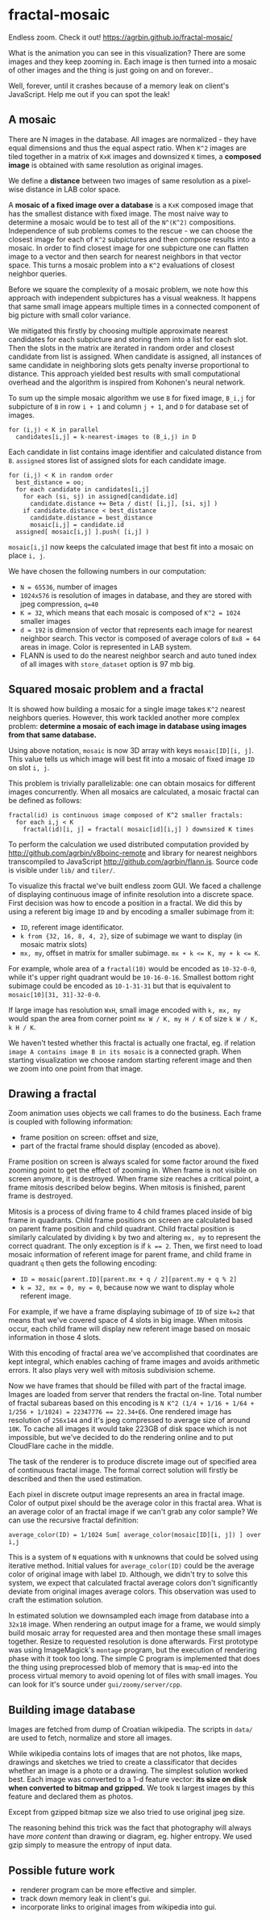 fractal-mosaic
==============

Endless zoom. Check it out! <https://agrbin.github.io/fractal-mosaic/>

What is the animation you can see in this visualization? There are some images
and they keep zooming in. Each image is then turned into a mosaic of other
images and the thing is just going on and on forever..

Well, forever, until it crashes because of a memory leak on client's
JavaScript. Help me out if you can spot the leak!

A mosaic
--------

There are N images in the database. All images are normalized - they have equal
dimensions and thus the equal aspect ratio. When `K^2` images are tiled
together in a matrix of `KxK` images and downsized `K` times, a **composed
image** is obtained with same resolution as original images.

We define a **distance** between two images of same resolution as a pixel-wise
distance in LAB color space.

A **mosaic of a fixed image over a database** is a `KxK` composed image that has
the smallest distance with fixed image. The most naive way to determine a
mosaic would be to test all of the `N^(K^2)` compositions. Independence of sub
problems comes to the rescue - we can choose the closest image for each of `K^2`
subpictures and then compose results into a mosaic. In order to find closest
image for one subpicture one can flatten image to a vector and then search for
nearest neighbors in that vector space.  This turns a mosaic problem into a
`K^2` evaluations of closest neighbor queries.

Before we square the complexity of a mosaic problem, we note how this approach
with independent subpictures has a visual weakness. It happens that same small
image appears multiple times in a connected component of big picture with small
color variance.

We mitigated this firstly by choosing multiple approximate nearest candidates
for each subpicture and storing them into a list for each slot. Then the slots
in the matrix are iterated in random order and closest candidate from list is
assigned. When candidate is assigned, all instances of same candidate in
neighboring slots gets penalty inverse proportional to distance. This approach
yielded best results with small computational overhead and the algorithm is
inspired from Kohonen's neural network.

To sum up the simple mosaic algorithm we use `B` for fixed image, `B_i,j` for
subpicture of `B` in row `i + 1` and column `j + 1`, and `D` for database set
of images.

    for (i,j) < K in parallel
      candidates[i,j] = k-nearest-images to (B_i,j) in D

Each candidate in list contains image identifier and calculated distance from
`B`.  `assigned` stores list of assigned slots for each candidate image.

    for (i,j) < K in random order
      best_distance = oo;
      for each candidate in candidates[i,j]
        for each (si, sj) in assigned[candidate.id]
          candidate.distance += Beta / dist( [i,j], [si, sj] )
        if candidate.distance < best_distance
          candidate.distance = best_distance
          mosaic[i,j] = candidate.id
      assigned[ mosaic[i,j] ].push( [i,j] )

`mosaic[i,j]` now keeps the calculated image that best fit into a mosaic on
place `i, j`.

We have chosen the following numbers in our computation:

* `N = 65536`, number of images
* `1024x576` is resolution of images in database, and they are stored with jpeg
  compression, `q=40`
* `K = 32`, which means that each mosaic is composed of `K^2 = 1024` smaller
  images 
* `d = 192` is dimension of vector that represents each image for nearest
  neighbor search. This vector is composed of average colors of `8x8 = 64` areas
  in image. Color is represented in LAB system.
* FLANN is used to do the nearest neighbor search and auto tuned index of all
  images with `store_dataset` option is 97 mb big.

Squared mosaic problem and a fractal
------------------------------------

It is showed how building a mosaic for a single image takes `K^2` nearest
neighbors queries. However, this work tackled another more complex problem:
**determine a mosaic of each image in database using images from that same
database.**

Using above notation, `mosaic` is now 3D array with keys `mosaic[ID][i, j]`.
This value tells us which image will best fit into a mosaic of fixed image `ID`
on slot `i, j`.

This problem is trivially parallelizable: one can obtain mosaics for different
images concurrently. When all mosaics are calculated, a mosaic fractal can be
defined as follows:

    fractal(id) is continuous image composed of K^2 smaller fractals:
      for each i,j < K
        fractal(id)[i, j] = fractal( mosaic[id][i,j] ) downsized K times

To perform the calculation we used distributed computation provided by
<http://github.com/agrbin/v8boinc-remote> and library for nearest neighbors
transcompiled to JavaScript <http://github.com/agrbin/flann.js>. Source code is
visible under `lib/` and `tiler/`.

To visualize this fractal we've built endless zoom GUI. We faced a challenge of
displaying continuous image of infinite resolution into a discrete space. First
decision was how to encode a position in a fractal. We did this by using a
referent big image `ID` and by encoding a smaller subimage from it:

* `ID`, referent image identificator.
* `k from {32, 16, 8, 4, 2}`, size of subimage we want to display (in mosaic
  matrix slots)
* `mx, my`, offset in matrix for smaller subimage. `mx + k <= K, my + k <= K`.

For example, whole area of a `fractal(10)` would be encoded as `10-32-0-0`,
while it's upper right quadrant would be `10-16-0-16`. Smallest bottom right
subimage could be encoded as `10-1-31-31` but that is equivalent to
`mosaic[10][31, 31]-32-0-0`.

If large image has resolution `WxH`, small image encoded with `k, mx, my` would
span the area from corner point `mx W / K, my H / K` of size `k W / K, k H / K`.

We haven't tested whether this fractal is actually one fractal, eg. if relation
`image A contains image B in its mosaic` is a connected graph. When starting
visualization we choose random starting referent image and then we zoom into
one point from that image.

Drawing a fractal
-----------------

Zoom animation uses objects we call frames to do the business. Each frame is
coupled with following information:

* frame position on screen: offset and size,
* part of the fractal frame should display (encoded as above).

Frame position on screen is always scaled for some factor around the fixed
zooming point to get the effect of zooming in. When frame is not visible on
screen anymore, it is destroyed. When frame size reaches a critical point, a
frame mitosis described below begins. When mitosis is finished, parent frame is
destroyed.

Mitosis is a process of diving frame to 4 child frames placed inside of big
frame in quadrants. Child frame positions on screen are calculated based on
parent frame position and child quadrant. Child fractal position is similarly
calculated by dividing `k` by two and altering `mx, my` to represent the
correct quadrant. The only exception is if `k == 2`. Then, we first need to
load mosaic information of referent image for parent frame, and child frame in
quadrant `q` then gets the following encoding:

* `ID = mosaic[parent.ID][parent.mx + q / 2][parent.my + q % 2]`
* `k = 32, mx = 0, my = 0`, because now we want to display whole referent image.

For example, if we have a frame displaying subimage of `ID` of size `k=2` that
means that we've covered space of 4 slots in big image. When mitosis occur,
each child frame will display new referent image based on mosaic information in
those 4 slots.

With this encoding of fractal area we've accomplished that coordinates are kept
integral, which enables caching of frame images and avoids arithmetic errors.
It also plays very well with mitosis subdivision scheme.

Now we have frames that should be filled with part of the fractal image. Images
are loaded from server that renders the fractal on-line. Total number of
fractal subareas based on this encoding is `N K^2 (1/4 + 1/16 + 1/64 + 1/256 +
1/1024) = 22347776 == 22.34+E6`. One rendered image has resolution of `256x144`
and it's jpeg compressed to average size of around `10K`. To cache all images
it would take 223GB of disk space which is not impossible, but we've decided to
do the rendering online and to put CloudFlare cache in the middle.

The task of the renderer is to produce discrete image out of specified area of
continuous fractal image. The formal correct solution will firstly be described
and then the used estimation.

Each pixel in discrete output image represents an area in fractal image. Color
of output pixel should be the average color in this fractal area. What is an
average color of an fractal image if we can't grab any color sample? We can
use the recursive fractal definition:

    average_color(ID) = 1/1024 Sum[ average_color(mosaic[ID][i, j]) ] over i,j

This is a system of `N` equations with `N` unknowns that could be solved using
iterative method. Initial values for `average_color(ID)` could be the average
color of original image with label `ID`. Although, we didn't try to solve this
system, we expect that calculated fractal average colors don't significantly
deviate from original images average colors. This observation was used to craft
the estimation solution.

In estimated solution we downsampled each image from database into a `32x18`
image. When rendering an output image for a frame, we would simply build mosaic
array for requested area and then montage these small images together. Resize
to requested resolution is done afterwards. First prototype was using
ImageMagick's `montage` program, but the execution of rendering phase with it
took too long. The simple C program is implemented that does the thing using
preprocessed blob of memory that is `mmap`-ed into the process virtual memory
to avoid opening lot of files with small images. You can look for it's source
under `gui/zoomy/server/cpp`.

Building image database
-----------------------

Images are fetched from dump of Croatian wikipedia. The scripts in `data/` are
used to fetch, normalize and store all images.

While wikipedia contains lots of images that are not photos, like maps,
drawings and sketches we tried to create a classificator that decides
whether an image is a photo or a drawing. The simplest solution worked best.
Each image was converted to a 1-d feature vector: **its size on disk when
converted to bitmap and gzipped.** We took `N` largest images by this feature
and declared them as photos.

Except from gzipped bitmap size we also tried to use original jpeg size.

The reasoning behind this trick was the fact that photography will always have
*more content* than drawing or diagram, eg. higher entropy. We used gzip
simply to measure the entropy of input data.

Possible future work
--------------------

* renderer program can be more effective and simpler.
* track down memory leak in client's gui.
* incorporate links to original images from wikipedia into gui.

